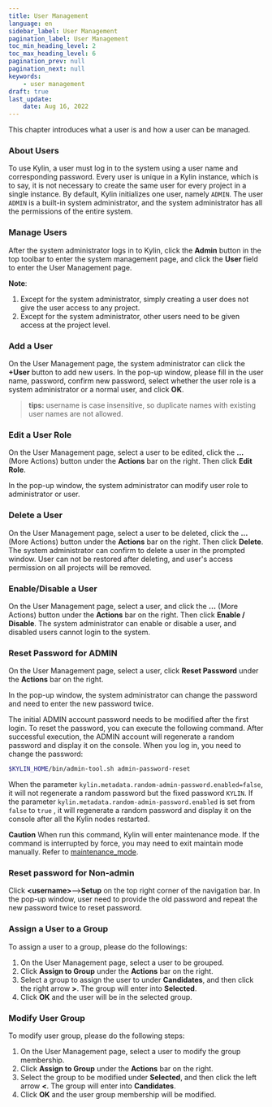 ```yaml
---
title: User Management
language: en
sidebar_label: User Management
pagination_label: User Management
toc_min_heading_level: 2
toc_max_heading_level: 6
pagination_prev: null
pagination_next: null
keywords:
    - user management
draft: true
last_update:
    date: Aug 16, 2022
---
```



This chapter introduces what a user is and how a user can be managed.

### <span id="user">About Users</span>

To use Kylin, a user must log in to the system using a user name and corresponding password. Every user is unique in a Kylin instance, which is to say, it is not necessary to create the same user for every project in a single instance. 
By default, Kylin initializes one user, namely `ADMIN`. The user `ADMIN` is a built-in system administrator, and the system administrator has all the permissions of the entire system.


### <span id="management">Manage Users</span>

After the system administrator logs in to Kylin, click the **Admin** button in the top toolbar to enter the system management page, and click the **User** field to enter the User Management page.

**Note**:

1. Except for the system administrator, simply creating a user does not give the user access to any project.
2. Except for the system administrator, other users need to be given access at the project level.


### <span id="add">Add a User</span>

On the User Management page, the system administrator can click the **+User** button to add new users. In the pop-up window, please fill in the user name, password,  confirm new password, select whether the user role is a system administrator or a normal user, and click **OK**.

> **tips:** username is case insensitive, so duplicate names with existing user names are not allowed.

### <span id="edit">Edit a User Role</span>

On the User Management page, select a user to be edited, click the **...** (More Actions) button under the **Actions** bar on the right. Then click **Edit Role**. 

In the pop-up window,  the system administrator can modify user role to administrator or user. 

### <span id="drop">Delete a User</span>

On the User Management page, select a user to be deleted, click the **...** (More Actions) button under the **Actions** bar on the right. Then click **Delete**. The system administrator can confirm to delete a user in the prompted window. User can not be restored after deleting, and user's access permission on all projects will be removed.

### <span id="disable">Enable/Disable a User</span>

On the User Management page, select a user, and click the **...** (More Actions) button under the **Actions** bar on the right. Then click **Enable / Disable**. The system administrator can enable or disable a user, and disabled users cannot login to the system. 

### <span id="adminpwd">Reset Password for ADMIN</span>

On the User Management page,  select a user, click **Reset Password** under the **Actions** bar on the right. 

In the pop-up window, the system administrator can change the password and need to enter the new password twice.

The initial ADMIN account password needs to be modified after the first login. To reset the password, you can execute the following command. After successful execution, the ADMIN account will regenerate a random password and display it on the console. When you log in, you need to change the password:

```sh
$KYLIN_HOME/bin/admin-tool.sh admin-password-reset
```

When the parameter `kylin.metadata.random-admin-password.enabled=false`, it will not regenerate a random password but the fixed password `KYLIN`. If the parameter `kylin.metadata.random-admin-password.enabled` is set from `false` to `true` , it will regenerate a random password and display it on the console after all the Kylin nodes restarted.

**Caution** When run this command, Kylin will enter maintenance mode. If the command is interrupted by force, you may need to exit maintain mode manually. Refer to [maintenance_mode](../system-operation/maintenance_mode.en.md).


### <span id="pwd">Reset password for Non-admin</span>

Click  **<username\>**-->**Setup** on the top right corner of the navigation bar. In the pop-up window, user need to provide the old password and repeat the new password twice to reset password.


### <span id="group">Assign a User to a Group</span>

To assign a user to a group, please do the followings:
1. On the User Management page,  select a user to be grouped.
2. Click **Assign to Group** under the **Actions** bar on the right.
3. Select a group to assign the user to under **Candidates**, and then click the right arrow **>**. The group will enter into **Selected**.
4. Click **OK** and the user will be in the selected group.


### <span id="update_group">Modify User Group</span>

To modify user group, please do the following steps:
1. On the User Management page,  select a user to modify the group membership.
2.  Click **Assign to Group** under the **Actions** bar on the right.
3. Select the group to be modified under **Selected**, and then click the left arrow **<**. The group will enter into **Candidates**.
4. Click **OK** and the user group membership will be modified.
